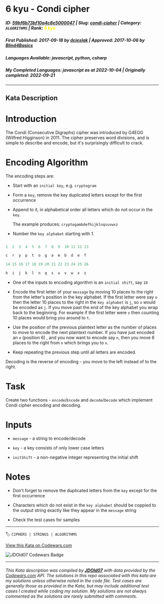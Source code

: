 # 6 kyu - Condi cipher

##### **ID**: [59bf6b73bf10a4c8e5000047](https://www.codewars.com/kata/59bf6b73bf10a4c8e5000047) | **Slug**: [condi-cipher](https://www.codewars.com/kata/59bf6b73bf10a4c8e5000047) | **Category**: `ALGORITHMS` | **Rank**: <span style="color:yellow">6 kyu</span>

##### **First Published**: 2017-09-18 ***by*** [dcieslak](https://www.codewars.com/users/dcieslak) | **Approved**: 2017-10-06 ***by*** [Blind4Basics](https://www.codewars.com/users/Blind4Basics)

##### **Languages Available**: javascript, python, csharp

##### **My Completed Languages**: javascript ***as at*** 2022-10-04 | **Originally completed**: 2022-09-21

---

## Kata Description


# Introduction



The Condi (Consecutive Digraphs) cipher was introduced by G4EGG (Wilfred Higginson) in 2011. The cipher preserves word divisions, and is simple to describe and encode, but it's surprisingly difficult to crack. 



# Encoding Algorithm



The encoding steps are:

- Start with an `initial key`, e.g. `cryptogram`

- Form a `key`, remove the key duplicated letters except for the first occurrence

- Append to it, in alphabetical order all letters which do not occur in the `key`.  

  The example produces: `cryptogambdefhijklnqsuvwxz`

- Number the `key alphabet` starting with 1.

```python

1  2  3  4  5  6  7  8  9  10 11 12 13

c  r  y  p  t  o  g  a  m  b  d  e  f 

14 15 16 17 18 19 20 21 22 23 24 25 26

h  i  j  k  l  n  q  s  u  v  w  x  z

```

- One of the inputs to encoding algorithm is an `initial shift`, say `10`

- Encode the first letter of your `message` by moving 10 places to the right from the letter's position in the key alphabet. If the first letter were say `o` then the letter 10 places to the right in the `key alphabet` is `j`, so `o` would be encoded as `j`. If you move past the end of the key alphabet you wrap back to the beginning. For example if the first letter were `s` then counting 10 places would bring you around to `t`.

- Use the position of the previous plaintext letter as the number of places to move to encode the next plaintext number. If you have just encoded an `o` (position 6) , and you now want to encode say `n`, then you move 6 places to the right from `n` which brings you to `x`.

- Keep repeating the previous step until all letters are encoded.



Decoding is the reverse of encoding - you move to the left instead of to the right.



# Task



Create two functions - `encode`/`Encode` and `decode`/`Decode` which implement Condi cipher encoding and decoding.



# Inputs



- `message` - a string to encode/decode

- `key` - a key consists of only lower case letters

- `initShift` - a non-negative integer representing the initial shift



# Notes

- Don't forget to remove the duplicated letters from the `key` except for the first occurrence 

- Characters which do not exist in the `key alphabet` should be coppied to the output string exactly like they appear in the `message` string

- Check the test cases for samples

---


🏷 `CIPHERS | STRINGS | ALGORITHMS`


[View this Kata on Codewars.com](https://www.codewars.com/kata/59bf6b73bf10a4c8e5000047)

![](https://www.codewars.com/users/jdold07/badges/large "JDOld07 Codewars Badge")

---

###### *This Kata description was compiled by [**JDOld07**](https://tpstech.dev) with data provided by the [Codewars.com](https://www.codewars.com) API.  The solutions in this repo associated with this kata are my solutions unless otherwise noted in the code file.  Test cases are generally those as provided in the Kata, but may include additional test cases I created while coding my solution.  My solutions are not always commented as the solutions are rarely submitted with comments.*
